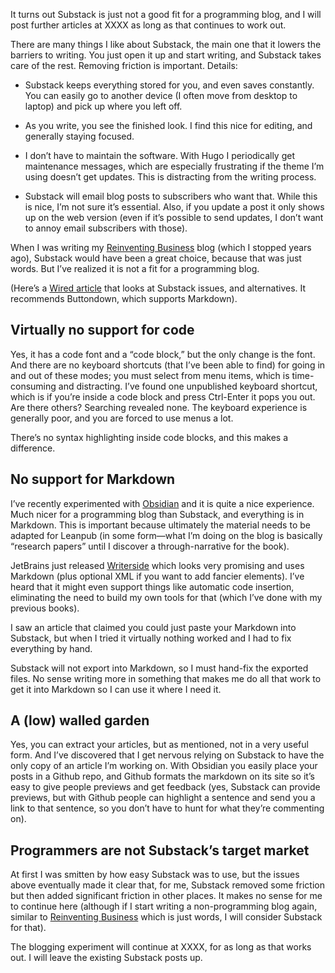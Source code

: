 It turns out Substack is just not a good fit for a programming blog, and I will post further articles at XXXX as long as that continues to work out.

There are many things I like about Substack, the main one that it lowers the barriers to writing. You just open it up and start writing, and Substack takes care of the rest. Removing friction is important. Details:

- Substack keeps everything stored for you, and even saves constantly. You can easily go to another device (I often move from desktop to laptop) and pick up where you left off.

- As you write, you see the finished look. I find this nice for editing, and generally staying focused.

- I don’t have to maintain the software. With Hugo I periodically get maintenance messages, which are especially frustrating if the theme I’m using doesn’t get updates. This is distracting from the writing process.

- Substack will email blog posts to subscribers who want that. While this is nice, I’m not sure it’s essential. Also, if you update a post it only shows up on the web version (even if it’s possible to send updates, I don’t want to annoy email subscribers with those).


When I was writing my [Reinventing Business](http://www.reinventing-business.com/) blog (which I stopped years ago), Substack would have been a great choice, because that was just words. But I’ve realized it is not a fit for a programming blog.

(Here’s a [Wired article](https://www.wired.com/story/how-to-migrate-newsletter-substack-to-buttondown/) that looks at Substack issues, and alternatives. It recommends Buttondown, which supports Markdown).

## Virtually no support for code

Yes, it has a code font and a “code block,” but the only change is the font. And there are no keyboard shortcuts (that I’ve been able to find) for going in and out of these modes; you must select from menu items, which is time-consuming and distracting. I’ve found one unpublished keyboard shortcut, which is if you’re inside a code block and press Ctrl-Enter it pops you out. Are there others? Searching revealed none. The keyboard experience is generally poor, and you are forced to use menus a lot.

There’s no syntax highlighting inside code blocks, and this makes a difference.

## No support for Markdown

I’ve recently experimented with [Obsidian](https://obsidian.md/) and it is quite a nice experience. Much nicer for a programming blog than Substack, and everything is in Markdown. This is important because ultimately the material needs to be adapted for Leanpub (in some form—what I’m doing on the blog is basically “research papers” until I discover a through-narrative for the book).

JetBrains just released [Writerside](https://www.jetbrains.com/writerside/) which looks very promising and uses Markdown (plus optional XML if you want to add fancier elements). I’ve heard that it might even support things like automatic code insertion, eliminating the need to build my own tools for that (which I’ve done with my previous books).

I saw an article that claimed you could just paste your Markdown into Substack, but when I tried it virtually nothing worked and I had to fix everything by hand.

Substack will not export into Markdown, so I must hand-fix the exported files. No sense writing more in something that makes me do all that work to get it into Markdown so I can use it where I need it.

## A (low) walled garden

Yes, you can extract your articles, but as mentioned, not in a very useful form. And I’ve discovered that I get nervous relying on Substack to have the only copy of an article I’m working on. With Obsidian you easily place your posts in a Github repo, and Github formats the markdown on its site so it’s easy to give people previews and get feedback (yes, Substack can provide previews, but with Github people can highlight a sentence and send you a link to that sentence, so you don’t have to hunt for what they’re commenting on).

## Programmers are not Substack’s target market

At first I was smitten by how easy Substack was to use, but the issues above eventually made it clear that, for me, Substack removed some friction but then added significant friction in other places. It makes no sense for me to continue here (although if I start writing a non-programming blog again, similar to [Reinventing Business](http://www.reinventing-business.com/) which is just words, I will consider Substack for that).

The blogging experiment will continue at XXXX, for as long as that works out. I will leave the existing Substack posts up.


